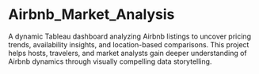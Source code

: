 # Airbnb_Market_Analysis
A dynamic Tableau dashboard analyzing Airbnb listings to uncover pricing trends, availability insights, and location-based comparisons. This project helps hosts, travelers, and market analysts gain deeper understanding of Airbnb dynamics through visually compelling data storytelling.
